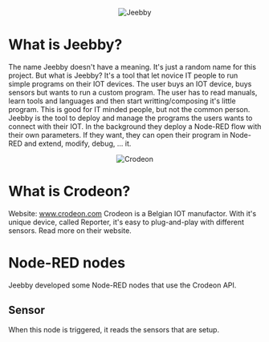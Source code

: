 <p align="center">
  <img src="https://user-images.githubusercontent.com/6877485/210876437-1ee419a6-64ea-4be9-a715-8014bf4c9039.png" alt="Jeebby" />
</p>

# What is Jeebby?

The name Jeebby doesn't have a meaning. It's just a random name for this project.
But what is Jeebby? It's a tool that let novice IT people to run simple programs on their IOT devices.
The user buys an IOT device, buys sensors but wants to run a custom program. The user has to read manuals, learn tools and languages and then start writting/composing it's little program. This is good for IT minded people, but not the common person.
Jeebby is the tool to deploy and manage the programs the users wants to connect with their IOT. In the background they deploy a Node-RED flow with their own parameters. If they want, they can open their program in Node-RED and extend, modify, debug, ... it.



<p align="center">
  <img src="https://cdn.shopify.com/s/files/1/0515/0765/8911/files/Crodeon_logo.png?v=1662384911&width=500" alt="Crodeon" />
</p>

# What is Crodeon?

Website: <a href="https://www.crodeon.com">www.crodeon.com</a>
Crodeon is a Belgian IOT manufactor. With it's unique device, called Reporter, it's easy to plug-and-play with different sensors. Read more on their website.

# Node-RED nodes

Jeebby developed some Node-RED nodes that use the Crodeon API.

## Sensor
When this node is triggered, it reads the sensors that are setup.
